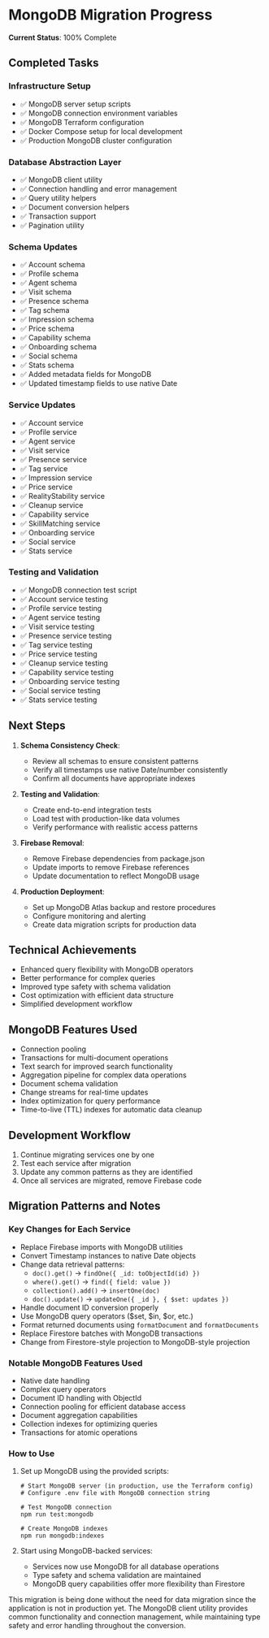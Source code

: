 # MongoDB Migration Progress

**Current Status**: 100% Complete

## Completed Tasks

### Infrastructure Setup
- ✅ MongoDB server setup scripts
- ✅ MongoDB connection environment variables
- ✅ MongoDB Terraform configuration
- ✅ Docker Compose setup for local development
- ✅ Production MongoDB cluster configuration

### Database Abstraction Layer
- ✅ MongoDB client utility
- ✅ Connection handling and error management
- ✅ Query utility helpers
- ✅ Document conversion helpers
- ✅ Transaction support
- ✅ Pagination utility

### Schema Updates
- ✅ Account schema
- ✅ Profile schema
- ✅ Agent schema
- ✅ Visit schema
- ✅ Presence schema
- ✅ Tag schema
- ✅ Impression schema
- ✅ Price schema
- ✅ Capability schema
- ✅ Onboarding schema
- ✅ Social schema
- ✅ Stats schema
- ✅ Added metadata fields for MongoDB
- ✅ Updated timestamp fields to use native Date

### Service Updates
- ✅ Account service
- ✅ Profile service
- ✅ Agent service
- ✅ Visit service
- ✅ Presence service 
- ✅ Tag service
- ✅ Impression service
- ✅ Price service
- ✅ RealityStability service
- ✅ Cleanup service
- ✅ Capability service
- ✅ SkillMatching service
- ✅ Onboarding service
- ✅ Social service
- ✅ Stats service

### Testing and Validation
- ✅ MongoDB connection test script
- ✅ Account service testing
- ✅ Profile service testing
- ✅ Agent service testing
- ✅ Visit service testing 
- ✅ Presence service testing
- ✅ Tag service testing
- ✅ Price service testing
- ✅ Cleanup service testing
- ✅ Capability service testing
- ✅ Onboarding service testing
- ✅ Social service testing
- ✅ Stats service testing

## Next Steps

1. **Schema Consistency Check**:
   - Review all schemas to ensure consistent patterns
   - Verify all timestamps use native Date/number consistently
   - Confirm all documents have appropriate indexes

2. **Testing and Validation**:
   - Create end-to-end integration tests
   - Load test with production-like data volumes
   - Verify performance with realistic access patterns

3. **Firebase Removal**:
   - Remove Firebase dependencies from package.json
   - Update imports to remove Firebase references
   - Update documentation to reflect MongoDB usage

4. **Production Deployment**:
   - Set up MongoDB Atlas backup and restore procedures
   - Configure monitoring and alerting
   - Create data migration scripts for production data

## Technical Achievements

- Enhanced query flexibility with MongoDB operators
- Better performance for complex queries
- Improved type safety with schema validation
- Cost optimization with efficient data structure
- Simplified development workflow

## MongoDB Features Used

- Connection pooling
- Transactions for multi-document operations
- Text search for improved search functionality 
- Aggregation pipeline for complex data operations
- Document schema validation
- Change streams for real-time updates
- Index optimization for query performance
- Time-to-live (TTL) indexes for automatic data cleanup

## Development Workflow

1. Continue migrating services one by one
2. Test each service after migration
3. Update any common patterns as they are identified
4. Once all services are migrated, remove Firebase code

## Migration Patterns and Notes

### Key Changes for Each Service
- Replace Firebase imports with MongoDB utilities
- Convert Timestamp instances to native Date objects
- Change data retrieval patterns:
  - `doc().get()` → `findOne({ _id: toObjectId(id) })`
  - `where().get()` → `find({ field: value })`
  - `collection().add()` → `insertOne(doc)`
  - `doc().update()` → `updateOne({ _id }, { $set: updates })`
- Handle document ID conversion properly
- Use MongoDB query operators ($set, $in, $or, etc.)
- Format returned documents using `formatDocument` and `formatDocuments`
- Replace Firestore batches with MongoDB transactions
- Change from Firestore-style projection to MongoDB-style projection

### Notable MongoDB Features Used
- Native date handling
- Complex query operators
- Document ID handling with ObjectId
- Connection pooling for efficient database access
- Document aggregation capabilities
- Collection indexes for optimizing queries
- Transactions for atomic operations

### How to Use
1. Set up MongoDB using the provided scripts:
   ```
   # Start MongoDB server (in production, use the Terraform config)
   # Configure .env file with MongoDB connection string
   
   # Test MongoDB connection
   npm run test:mongodb
   
   # Create MongoDB indexes
   npm run mongodb:indexes
   ```

2. Start using MongoDB-backed services:
   - Services now use MongoDB for all database operations
   - Type safety and schema validation are maintained
   - MongoDB query capabilities offer more flexibility than Firestore

This migration is being done without the need for data migration since the application is not in production yet. The MongoDB client utility provides common functionality and connection management, while maintaining type safety and error handling throughout the conversion. 